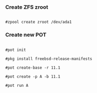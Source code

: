﻿### Create ZFS zroot

```

#zpool create zroot /dev/ada1  

```

### Create new POT 

```

#pot init

#pkg install freebsd-release-manifests

#pot create-base -r 11.1

#pot create -p A -b 11.1

#pot run A

```
